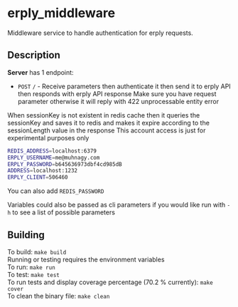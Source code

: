 # erply_middleware
Middleware service to handle authentication for erply requests.

## Description

**Server** has 1 endpoint:

* `POST` `/` - Receive parameters then authenticate it then send it to erply API then responds with erply API response 
Make sure you have request parameter otherwise it will reply with 422 unprocessable entity error

When sessionKey is not existent in redis cache then it queries the sessionKey and saves it to redis and makes 
it expire according to the sessionLength value in the response
This account access is just for experimental purposes only
```bash
REDIS_ADDRESS=localhost:6379
ERPLY_USERNAME=me@muhnagy.com
ERPLY_PASSWORD=b645636973dbf4cd985dB
ADDRESS=localhost:1232
ERPLY_CLIENT=506460
```
You can also add `REDIS_PASSWORD`

Variables could also be passed as cli parameters if you would like run with  ```-h```  to see a list of possible parameters

## Building
To build: ```make build```  
Running or testing requires the environment variables  
To run: ```make run```  
To test: ```make test```  
To run tests and display coverage percentage (70.2 % currently): ```make cover```   
To clean the binary file: ```make clean```


